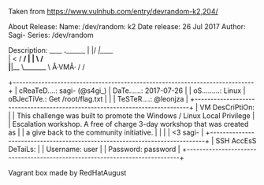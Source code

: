 Taken from https://www.vulnhub.com/entry/devrandom-k2,204/

About Release:
    Name: /dev/random: k2
    Date release: 26 Jul 2017
    Author: Sagi-
    Series: /dev/random

Description:
 ____  __.________
|    |/ _|\_____  \
|      <   /  ____/
|    |  \ /       \
|____|__ \\_______ \ Â·VMÂ·
        \/        \/

+----------------------------------------------------------------------------+
|  cReaTeD....: sagi- (@s4gi_)      |  DaTe......: 2017-07-26                |
|  oS.........: Linux               |  oBJecTiVe.: Get /root/flag.txt        |
|                                   |  TeSTeR....: @leonjza                  |
+----------------------------------------------------------------------------+
|  VM DesCriPtiOn:                                                           |
|  This challenge was built to promote the Windows / Linux Local Privilege   |
|  Escalation workshop. A free of charge 3-day workshop that was created as  |
|  a give back to the community initiative.                                  |
|                                                                            |
|  <3 sagi-                                                                  |
+----------------------------------------------------------------------------+
| SSH AccEsS DeTaiLs:                                                        |
| Username: user                                                             |
| Password: password                                                         |
+----------------------------------------------------------------------------+

Vagrant box made by RedHatAugust
